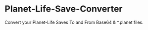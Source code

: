 # Planet-Life-Save-Converter
Convert your Planet-Life Saves To and From Base64 &amp; *.planet files.
